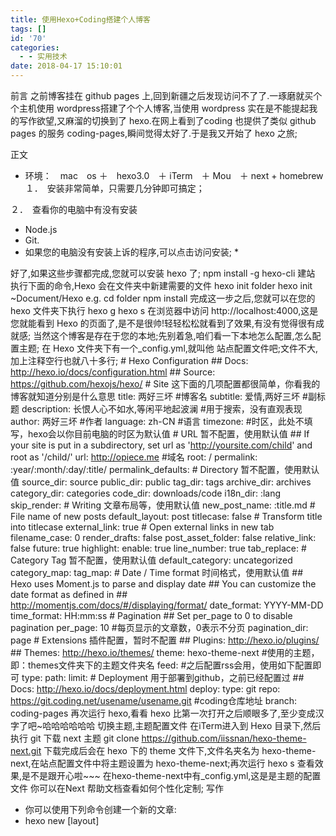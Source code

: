 ```yaml
---
title: 使用Hexo+Coding搭建个人博客
tags: []
id: '70'
categories:
  - - 实用技术
date: 2018-04-17 15:10:01
---
```


前言 之前博客挂在 github pages 上,回到新疆之后发现访问不了了.一琢磨就买个个主机使用 wordpress搭建了个个人博客,当使用 wordpress 实在是不能提起我的写作欲望,又麻溜的切换到了 hexo.在网上看到了coding 也提供了类似 github pages 的服务 coding-pages,瞬间觉得太好了.于是我又开始了 hexo 之旅;
<!-- more -->
正文

*   环境：　mac　os ＋　hexo3.0　＋ iTerm　＋ Mou　＋ next + homebrew １．　安装非常简单，只需要几分钟即可搞定；

２．　查看你的电脑中有没有安装

*   Node.js
*   Git.
*   如果您的电脑没有安装上诉的程序,可以点击访问安装; \*

好了,如果这些步骤都完成,您就可以安装 hexo 了; npm install -g hexo-cli 建站 执行下面的命令,Hexo 会在文件夹中新建需要的文件 hexo init folder hexo init ~Document/Hexo e.g. cd folder npm install 完成这一步之后,您就可以在您的 hexo 文件夹下执行 hexo g hexo s 在浏览器中访问 http://localhost:4000,这是您就能看到 Hexo 的页面了,是不是很帅!轻轻松松就看到了效果,有没有觉得很有成就感; 当然这个博客是存在于您的本地;先别着急,咱们看一下本地怎么配置,怎么配置主题; 在 Hexo 文件夹下有一个\_config.yml,就叫他 站点配置文件吧;文件不大,加上注释空行也就八十多行; # Hexo Configuration ## Docs: http://hexo.io/docs/configuration.html ## Source: https://github.com/hexojs/hexo/ # Site 这下面的几项配置都很简单，你看我的博客就知道分别是什么意思 title: 两好三坏 #博客名 subtitle: 爱情,两好三坏 #副标题 description: 长恨人心不如水,等闲平地起波澜 #用于搜索，没有直观表现 author: 两好三坏 #作者 language: zh-CN #语言 timezone: #时区，此处不填写，hexo会以你目前电脑的时区为默认值 # URL 暂不配置，使用默认值 ## If your site is put in a subdirectory, set url as 'http://yoursite.com/child' and root as '/child/' url: http://opiece.me #域名 root: / permalink: :year/:month/:day/:title/ permalink\_defaults: # Directory 暂不配置，使用默认值 source\_dir: source public\_dir: public tag\_dir: tags archive\_dir: archives category\_dir: categories code\_dir: downloads/code i18n\_dir: :lang skip\_render: # Writing 文章布局等，使用默认值 new\_post\_name: :title.md # File name of new posts default\_layout: post titlecase: false # Transform title into titlecase external\_link: true # Open external links in new tab filename\_case: 0 render\_drafts: false post\_asset\_folder: false relative\_link: false future: true highlight: enable: true line\_number: true tab\_replace: # Category Tag 暂不配置，使用默认值 default\_category: uncategorized category\_map: tag\_map: # Date / Time format 时间格式，使用默认值 ## Hexo uses Moment.js to parse and display date ## You can customize the date format as defined in ## http://momentjs.com/docs/#/displaying/format/ date\_format: YYYY-MM-DD time\_format: HH:mm:ss # Pagination ## Set per\_page to 0 to disable pagination per\_page: 10 #每页显示的文章数，0表示不分页 pagination\_dir: page # Extensions 插件配置，暂时不配置 ## Plugins: http://hexo.io/plugins/ ## Themes: http://hexo.io/themes/ theme: hexo-theme-next #使用的主题，即：themes文件夹下的主题文件夹名 feed: #之后配置rss会用，使用如下配置即可 type: path: limit: # Deployment 用于部署到github，之前已经配置过 ## Docs: http://hexo.io/docs/deployment.html deploy: type: git repo: https://git.coding.net/usename/usename.git #coding仓库地址 branch: coding-pages 再次运行 hexo,看看 hexo 比第一次打开之后顺眼多了,至少变成汉字了吧~哈哈哈哈哈哈 切换主题,主题配置文件 在iTerm进入到 Hexo 目录下,然后执行 git 下载 next 主题 git clone https://github.com/iissnan/hexo-theme-next.git 下载完成后会在 hexo 下的 theme 文件下,文件名夹名为 hexo-theme-next,在站点配置文件中将主题设置为 hexo-theme-next;再次运行 hexo s 查看效果,是不是跟开心啦~~~ 在hexo-theme-next中有\_config.yml,这是是主题的配置文件 你可以在Next 帮助文档查看如何个性化定制; 写作

*   你可以使用下列命令创建一个新的文章:
*   hexo new \[layout\] <title> ,layout 是布局,title 是文章标题; 写作是使用 markdown语法,你可以在MarkDown 语法入门查看; 如果你需要标签功能和分类功能,在终端进入到您的hexo文件夹下 执行:
*   hexo new page "tags" 创建标签页面,在hexo 文件夹下的 \\source\\tags\\index.md 中添加一个 type: “tags”
*   hexo new page categories 创建分类页面,在hexo 文件夹下的 \\source\\categories\\index.md 中添加一个 type: “categories” 然后你也可以在hexo 文件夹下的 \\scaffolds\\post.md 中添加一个上 tags: categories: ,这个 post 是你每次书写的时候的一个模板;添加后每次创建行的文章就不用去在添加 tags 和 categories 了;

部署 写作完成之后可以使用命令 hexo g生成静态页面.在后运行 hexo s查看效果; hexo d是部署到 coding 或者 github 上面,在站点配置文件中 deploy: type: git repo: https://git.coding.net/usename/usename.git #coding仓库地址 branch: coding-pages

*   你可以先到 coding 上面去申请一个帐号,然后行创建一个与你 coding 用户名相同的项目;
*   打开你刚才创建的项目,有一栏叫做 Page 服务,打开,然后选择部署;
*   hexo d是提交到你这个 repo的仓库,如果你没有配置 ssh,那么可能就提示您输入您的从coding 上的用户名和密码来验证;
*   如果宁蒗的输入,可以配置 ssh 公钥来进行配置点击查看配置 ssh 当您完成写作之后执行 hexo g & hexo s,过上一会就可以访问您的文章了;

绑定域名 如果您有自己的域名,你可以在在 dns 解析添加解析到 pages.coding.me;这样别人就可以通过域名访问您的博客了;